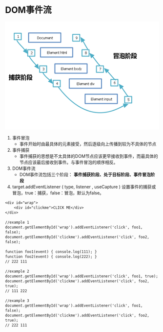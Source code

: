 # DOM事件流

![](./assets/domEvent-1.png)

1. 事件冒泡
	* 事件开始时由最具体的元素接受，然后逐级向上传播到较为不具体的节点
2. 事件捕获
	* 事件捕获的思想是不太具体的DOM节点应该更早接收到事件，而最具体的节点应该最后接收到事件。与事件冒泡的顺序相反。
3. DOM事件流
	* DOM事件流包括三个阶段：
	**事件捕获阶段、处于目标阶段、事件冒泡阶段**
4.  target.addEventListener ( type,  listener ,  useCapture  ) 设置事件的捕获或冒泡，true：捕获，false：冒泡，默认为false。
```
<div id="wrap">
	<div id="clickme">CLICK ME</div>
</div>

//example 1
document.getElementById('wrap').addEventListener('click', foo1, false);
document.getElementById('clickme').addEventListener('click', foo2, false);

function foo1(event) { console.log(111); }
function foo2(event) { console.log(222); }
// 222 111

//example 2
document.getElementById('wrap').addEventListener('click', foo1, true);
document.getElementById('clickme').addEventListener('click', foo2, true);
// 111 222

//example 3
document.getElementById('wrap').addEventListener('click', foo1, false);
document.getElementById('clickme').addEventListener('click', foo2, true);
// 222 111
```